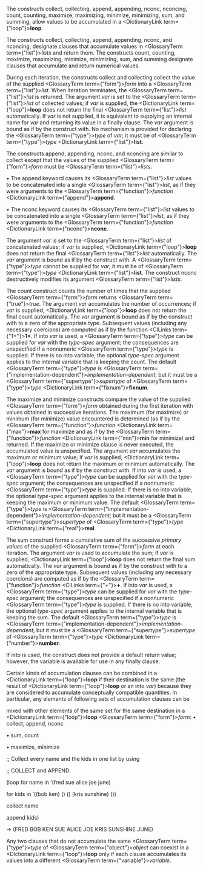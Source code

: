 



The constructs collect, collecting, append, appending, nconc, nconcing, count, counting, maximize, maximizing, minimize, minimizing, sum, and summing, allow values to be accumulated in a <DictionaryLink  term={"loop"}><b>loop</b></DictionaryLink>. 



The constructs collect, collecting, append, appending, nconc, and nconcing, designate clauses that accumulate values in <GlossaryTerm  term={"list"}><i>lists</i></GlossaryTerm> and return them. The constructs count, counting, maximize, maximizing, minimize, minimizing, sum, and summing designate clauses that accumulate and return numerical values. 



During each iteration, the constructs collect and collecting collect the value of the supplied <GlossaryTerm  term={"form"}><i>form</i></GlossaryTerm> into a <GlossaryTerm  term={"list"}><i>list</i></GlossaryTerm>. When iteration terminates, the <GlossaryTerm  term={"list"}><i>list</i></GlossaryTerm> is returned. The argument *var* is set to the <GlossaryTerm  term={"list"}><i>list</i></GlossaryTerm> of collected values; if *var* is supplied, the <DictionaryLink  term={"loop"}><b>loop</b></DictionaryLink> does not return the final <GlossaryTerm  term={"list"}><i>list</i></GlossaryTerm> automatically. If *var* is not supplied, it is equivalent to supplying an internal name for *var* and returning its value in a finally clause. The *var* argument is bound as if by the construct with. No mechanism is provided for declaring the <GlossaryTerm  term={"type"}><i>type</i></GlossaryTerm> of *var*; it must be of <GlossaryTerm  term={"type"}><i>type</i></GlossaryTerm> <DictionaryLink  term={"list"}><b>list</b></DictionaryLink>. 



The constructs append, appending, nconc, and nconcing are similar to collect except that the values of the supplied <GlossaryTerm  term={"form"}><i>form</i></GlossaryTerm> must be <GlossaryTerm  term={"list"}><i>lists</i></GlossaryTerm>. 







 



 



*•* The append keyword causes its <GlossaryTerm  term={"list"}><i>list</i></GlossaryTerm> values to be concatenated into a single <GlossaryTerm  term={"list"}><i>list</i></GlossaryTerm>, as if they were arguments to the <GlossaryTerm  term={"function"}><i>function</i></GlossaryTerm> <DictionaryLink  term={"append"}><b>append</b></DictionaryLink>. 



*•* The nconc keyword causes its <GlossaryTerm  term={"list"}><i>list</i></GlossaryTerm> values to be concatenated into a single <GlossaryTerm  term={"list"}><i>list</i></GlossaryTerm>, as if they were arguments to the <GlossaryTerm  term={"function"}><i>function</i></GlossaryTerm> <DictionaryLink  term={"nconc"}><b>nconc</b></DictionaryLink>. 



The argument *var* is set to the <GlossaryTerm  term={"list"}><i>list</i></GlossaryTerm> of concatenated values; if *var* is supplied, <DictionaryLink  term={"loop"}><b>loop</b></DictionaryLink> does not return the final <GlossaryTerm  term={"list"}><i>list</i></GlossaryTerm> automatically. The *var* argument is bound as if by the construct with. A <GlossaryTerm  term={"type"}><i>type</i></GlossaryTerm> cannot be supplied for *var*; it must be of <GlossaryTerm  term={"type"}><i>type</i></GlossaryTerm> <DictionaryLink  term={"list"}><b>list</b></DictionaryLink>. The construct nconc destructively modifies its argument <GlossaryTerm  term={"list"}><i>lists</i></GlossaryTerm>. 



The count construct counts the number of times that the supplied <GlossaryTerm  term={"form"}><i>form</i></GlossaryTerm> returns <GlossaryTerm  term={"true"}><i>true</i></GlossaryTerm>. The argument *var* accumulates the number of occurrences; if *var* is supplied, <DictionaryLink  term={"loop"}><b>loop</b></DictionaryLink> does not return the final count automatically. The *var* argument is bound as if by the construct with to a zero of the appropriate type. Subsequent values (including any necessary coercions) are computed as if by the function <ClLinks  term={"1+"}><b>1+</b></ClLinks>. If into *var* is used, a <GlossaryTerm  term={"type"}><i>type</i></GlossaryTerm> can be supplied for *var* with the *type-spec* argument; the consequences are unspecified if a nonnumeric <GlossaryTerm  term={"type"}><i>type</i></GlossaryTerm> is supplied. If there is no into variable, the optional *type-spec* argument applies to the internal variable that is keeping the count. The default <GlossaryTerm  term={"type"}><i>type</i></GlossaryTerm> is <GlossaryTerm  term={"implementation-dependent"}><i>implementation-dependent</i></GlossaryTerm>; but it must be a <GlossaryTerm  term={"supertype"}><i>supertype</i></GlossaryTerm> of <GlossaryTerm  term={"type"}><i>type</i></GlossaryTerm> <DictionaryLink  term={"fixnum"}><b>fixnum</b></DictionaryLink>. 



The maximize and minimize constructs compare the value of the supplied <GlossaryTerm  term={"form"}><i>form</i></GlossaryTerm> obtained during the first iteration with values obtained in successive iterations. The maximum (for maximize) or minimum (for minimize) value encountered is determined (as if by the <GlossaryTerm  term={"function"}><i>function</i></GlossaryTerm> <DictionaryLink  term={"max"}><b>max</b></DictionaryLink> for maximize and as if by the <GlossaryTerm  term={"function"}><i>function</i></GlossaryTerm> <DictionaryLink  term={"min"}><b>min</b></DictionaryLink> for minimize) and returned. If the maximize or minimize clause is never executed, the accumulated value is unspecified. The argument *var* accumulates the maximum or minimum value; if *var* is supplied, <DictionaryLink  term={"loop"}><b>loop</b></DictionaryLink> does not return the maximum or minimum automatically. The *var* argument is bound as if by the construct with. If into *var* is used, a <GlossaryTerm  term={"type"}><i>type</i></GlossaryTerm> can be supplied for *var* with the *type-spec* argument; the consequences are unspecified if a nonnumeric <GlossaryTerm  term={"type"}><i>type</i></GlossaryTerm> is supplied. If there is no into variable, the optional *type-spec* argument applies to the internal variable that is keeping the maximum or minimum value. The default <GlossaryTerm  term={"type"}><i>type</i></GlossaryTerm> is <GlossaryTerm  term={"implementation-dependent"}><i>implementation-dependent</i></GlossaryTerm>; but it must be a <GlossaryTerm  term={"supertype"}><i>supertype</i></GlossaryTerm> of <GlossaryTerm  term={"type"}><i>type</i></GlossaryTerm> <DictionaryLink  term={"real"}><b>real</b></DictionaryLink>. 



The sum construct forms a cumulative sum of the successive *primary values* of the supplied <GlossaryTerm  term={"form"}><i>form</i></GlossaryTerm> at each iteration. The argument *var* is used to accumulate the sum; if *var* is supplied, <DictionaryLink  term={"loop"}><b>loop</b></DictionaryLink> does not return the final sum automatically. The *var* argument is bound as if by the construct with to a zero of the appropriate type. Subsequent values (including any necessary coercions) are computed as if by the <GlossaryTerm  term={"function"}><i>function</i></GlossaryTerm> <ClLinks  term={"+"}><b>+</b></ClLinks>. If into *var* is used, a <GlossaryTerm  term={"type"}><i>type</i></GlossaryTerm> can be supplied for *var* with the *type-spec* argument; the consequences are unspecified if a nonnumeric <GlossaryTerm  term={"type"}><i>type</i></GlossaryTerm> is supplied. If there is no into variable, the optional *type-spec* argument applies to the internal variable that is keeping the sum. The default <GlossaryTerm  term={"type"}><i>type</i></GlossaryTerm> is <GlossaryTerm  term={"implementation-dependent"}><i>implementation-dependent</i></GlossaryTerm>; but it must be a <GlossaryTerm  term={"supertype"}><i>supertype</i></GlossaryTerm> of <GlossaryTerm  term={"type"}><i>type</i></GlossaryTerm> <DictionaryLink  term={"number"}><b>number</b></DictionaryLink>. 



If into is used, the construct does not provide a default return value; however, the variable is available for use in any finally clause. 



Certain kinds of accumulation clauses can be combined in a <DictionaryLink  term={"loop"}><b>loop</b></DictionaryLink> if their destination is the same (the result of <DictionaryLink  term={"loop"}><b>loop</b></DictionaryLink> or an into *var*) because they are considered to accumulate conceptually compatible quantities. In particular, any elements of following sets of accumulation clauses can be 







 



 



mixed with other elements of the same set for the same destination in a <DictionaryLink  term={"loop"}><b>loop</b></DictionaryLink> <GlossaryTerm  term={"form"}><i>form</i></GlossaryTerm>: *•* collect, append, nconc 



*•* sum, count 



*•* maximize, minimize 



;; Collect every name and the kids in one list by using 



;; COLLECT and APPEND. 



(loop for name in ’(fred sue alice joe june) 



for kids in ’((bob ken) () () (kris sunshine) ()) 



collect name 



append kids) 



→ (FRED BOB KEN SUE ALICE JOE KRIS SUNSHINE JUNE) 



Any two clauses that do not accumulate the same <GlossaryTerm  term={"type"}><i>type</i></GlossaryTerm> of <GlossaryTerm  term={"object"}><i>object</i></GlossaryTerm> can coexist in a <DictionaryLink  term={"loop"}><b>loop</b></DictionaryLink> only if each clause accumulates its values into a different <GlossaryTerm  term={"variable"}><i>variable</i></GlossaryTerm>. 



